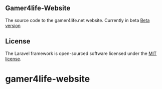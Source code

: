 ## Gamer4life-Website
The source code to the gamer4life.net website. Currently in beta <a href="https://beta.gamer4life.net">Beta version</a><br>
## License

The Laravel framework is open-sourced software licensed under the [MIT license](https://opensource.org/licenses/MIT).
# gamer4life-website
